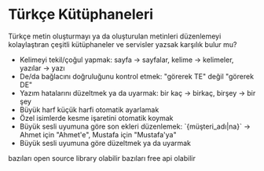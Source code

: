 # Türkçe Kütüphaneleri

Türkçe metin oluşturmayı ya da oluşturulan metinleri düzenlemeyi kolaylaştıran çeşitli kütüphaneler ve servisler yazsak karşılık bulur mu?

- Kelimeyi tekil/çoğul yapmak: sayfa -> sayfalar, kelime -> kelimeler, yazılar -> yazı
- De/da bağlacını doğruluğunu kontrol etmek: "görerek TE" değil "görerek DE"
- Yazım hatalarını düzeltmek ya da uyarmak: bir kaç -> birkaç, birşey -> bir şey
- Büyük harf küçük harfi otomatik ayarlamak
- Özel isimlerde kesme işaretini otomatik koymak
- Büyük sesli uyumuna göre son ekleri düzenlemek: \`{müşteri_adı|na}\` -> Ahmet için "Ahmet'e", Mustafa için "Mustafa'ya"
- Büyük sesli uyumuna göre düzeltmek ya da uyarmak

bazıları open source library olabilir
bazıları free api olabilir
